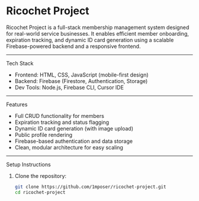 # Ricochet Project

Ricochet Project is a full-stack membership management system designed for real-world service businesses. It enables efficient member onboarding, expiration tracking, and dynamic ID card generation using a scalable Firebase-powered backend and a responsive frontend.

---

Tech Stack

- Frontend:  HTML, CSS, JavaScript (mobile-first design)
- Backend:  Firebase (Firestore, Authentication, Storage)
- Dev Tools: Node.js, Firebase CLI, Cursor IDE

---

Features

- Full CRUD functionality for members
- Expiration tracking and status flagging
- Dynamic ID card generation (with image upload)
- Public profile rendering
- Firebase-based authentication and data storage
- Clean, modular architecture for easy scaling

---

Setup Instructions

1. Clone the repository:
   ```bash
   git clone https://github.com/1mposer/ricochet-project.git
   cd ricochet-project
